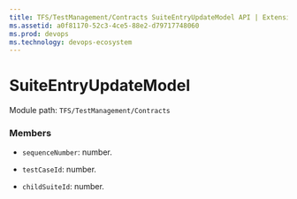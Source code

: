 ```yaml
---
title: TFS/TestManagement/Contracts SuiteEntryUpdateModel API | Extensions for Azure DevOps Services
ms.assetid: a0f81170-52c3-4ce5-88e2-d79717748060
ms.prod: devops
ms.technology: devops-ecosystem
---
```


# SuiteEntryUpdateModel

Module path: `TFS/TestManagement/Contracts`


### Members

* `sequenceNumber`: number.

* `testCaseId`: number.

* `childSuiteId`: number. 


